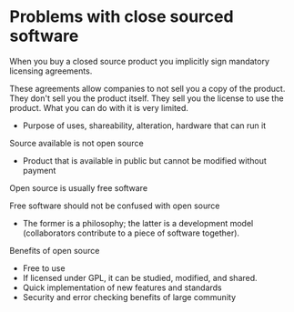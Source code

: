 # Problems with close sourced software

When you buy a closed source product you implicitly sign mandatory licensing agreements.

These agreements allow companies to not sell you a copy of the product. They don't sell you the product itself. They sell you the license to use the product. What you can do with it is very limited.

- Purpose of uses, shareability, alteration, hardware that can run it

Source available is not open source

- Product that is available in public but cannot be modified without payment

Open source is usually free software

Free software should not be confused with open source

- The former is a philosophy; the latter is a development model (collaborators contribute to a piece of software together).

Benefits of open source

- Free to use
- If licensed under GPL, it can be studied, modified, and shared.
- Quick implementation of new features and standards
- Security and error checking benefits of large community

